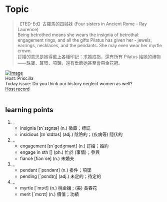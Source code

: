 # Topic

> 【TED-Ed】古羅馬的四姊妹 (Four sisters in Ancient Rome - Ray Laurence) <br>
> Being betrothed means she wears the insignia of betrothal: engagement rings, and all the gifts Pilatus has given her - jewels, earrings, necklaces, and the pendants. She may even wear her myrtle crown. <br>
> 訂婚的意思是她得戴上各種印記：求婚戒指，還有所有 Pilatus 給她的禮物 ——珠寶、耳環、項鍊，還有垂飾她甚至會帶金花冠。 <br>

[![Image](https://cdn.voicetube.com/assets/thumbnails/RQMgLxVxsrw.jpg)](https://www.youtube.com/embed/RQMgLxVxsrw?rel=0&showinfo=0&cc_load_policy=0&controls=1&autoplay=1&iv_load_policy=3&playsinline=1&wmode=transparent&start=248&end=265&enablejsapi=1&origin=https://tw.voicetube.com&widgetid=1)<br>
Host: Priscilla
<br>Today issue: Do you think our history neglect women as well?
<br>
[Host record](https://cdn.voicetube.com/tmp/everyday_records/priscilla.huang/2457.mp3)
<br><br>
## learning points
1. _
	* insignia [ɪnˋsɪgnɪə] (n.) 徽章；標誌
	* insidious [ɪnˋsɪdɪəs] (adj.) 陰險的；(疾病等) 隱伏的
2. _
	* engagement [ɪnˋgedʒmənt] (n.) 訂婚；婚約
	* engage in sth [] (ph.) 忙於 (事情)；參與
	* fiancé [fiənˋse] (n.) 未婚夫
3. _
	* pendant [ˋpɛndənt] (n.) 掛件；項墜
	* pending [ˋpɛndɪŋ] (adj.) 未定的；待定的
4. _
	* myrtle [ˋmɝt!] (n.) 桃金孃 ; (美) 長春花
	* merit [ˋmɛrɪt] (n.) 價值；功績
